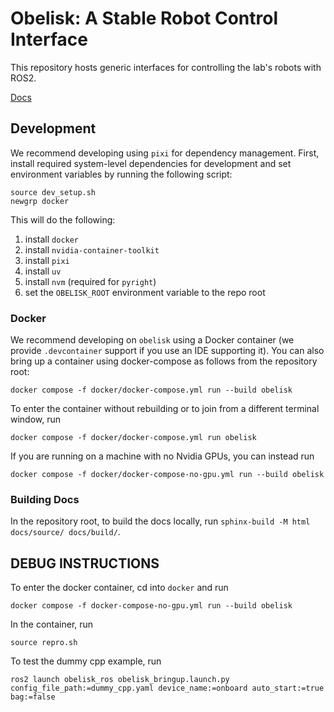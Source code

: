 # Obelisk: A Stable Robot Control Interface
This repository hosts generic interfaces for controlling the lab's robots with ROS2.

[Docs](https://caltech-amber.github.io/obelisk/)

## Development
We recommend developing using `pixi` for dependency management. First, install required system-level dependencies for development and set environment variables by running the following script:
```
source dev_setup.sh
newgrp docker
```
This will do the following:
1. install `docker`
2. install `nvidia-container-toolkit`
3. install `pixi`
4. install `uv`
5. install `nvm` (required for `pyright`)
6. set the `OBELISK_ROOT` environment variable to the repo root

### Docker
We recommend developing on `obelisk` using a Docker container (we provide `.devcontainer` support if you use an IDE supporting it). You can also bring up a container using docker-compose as follows from the repository root:
```
docker compose -f docker/docker-compose.yml run --build obelisk
```
To enter the container without rebuilding or to join from a different terminal window, run
```
docker compose -f docker/docker-compose.yml run obelisk
```
If you are running on a machine with no Nvidia GPUs, you can instead run
```
docker compose -f docker/docker-compose-no-gpu.yml run --build obelisk
```

### Building Docs
In the repository root, to build the docs locally, run `sphinx-build -M html docs/source/ docs/build/`.

## DEBUG INSTRUCTIONS
To enter the docker container, cd into `docker` and run
```
docker compose -f docker-compose-no-gpu.yml run --build obelisk
```
In the container, run
```
source repro.sh
```
To test the dummy cpp example, run
```
ros2 launch obelisk_ros obelisk_bringup.launch.py config_file_path:=dummy_cpp.yaml device_name:=onboard auto_start:=true bag:=false
```
